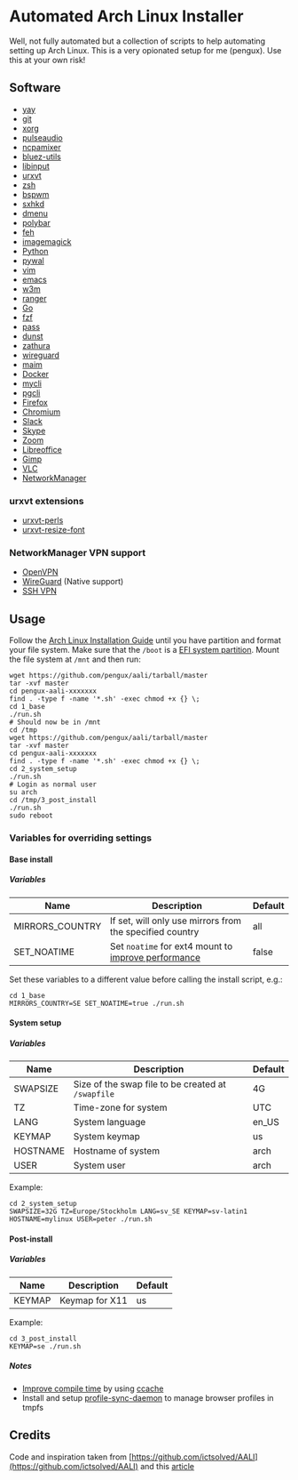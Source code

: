 # Automated Arch Linux Installer
Well, not fully automated but a collection of scripts to help automating setting up Arch Linux. This is a very opionated setup for me (pengux). Use this at your own risk!

## Software
- [yay](https://aur.archlinux.org/packages/yay/)
- [git](https://aur.archlinux.org/packages/yay/)
- [xorg](https://wiki.archlinux.org/index.php/xorg)
- [pulseaudio](https://wiki.archlinux.org/index.php/PulseAudio)
- [ncpamixer](https://github.com/fulhax/ncpamixer)
- [bluez-utils](https://www.archlinux.org/packages/extra/x86_64/bluez-utils/)
- [libinput](https://wiki.archlinux.org/index.php/Libinput)
- [urxvt](https://wiki.archlinux.org/index.php/Rxvt-unicode)
- [zsh](https://wiki.archlinux.org/index.php/zsh)
- [bspwm](https://wiki.archlinux.org/index.php/bspwm)
- [sxhkd](https://wiki.archlinux.org/index.php/sxhkd)
- [dmenu](https://wiki.archlinux.org/index.php/dmenu)
- [polybar](https://wiki.archlinux.org/index.php/polybar)
- [feh](https://wiki.archlinux.org/index.php/Feh)
- [imagemagick](https://wiki.archlinux.org/index.php/ImageMagick)
- [Python](https://wiki.archlinux.org/index.php/python)
- [pywal](https://github.com/dylanaraps/pywal)
- [vim](https://wiki.archlinux.org/index.php/vim)
- [emacs](https://wiki.archlinux.org/index.php/emacs)
- [w3m](https://www.archlinux.org/packages/extra/x86_64/w3m/)
- [ranger](https://aur.archlinux.org/packages/ranger-git/)
- [Go](https://wiki.archlinux.org/index.php/go)
- [fzf](https://wiki.archlinux.org/index.php/fzf)
- [pass](https://wiki.archlinux.org/index.php/pass)
- [dunst](https://wiki.archlinux.org/index.php/dunst)
- [zathura](https://wiki.archlinux.org/index.php/zathura)
- [wireguard](https://wiki.archlinux.org/index.php/WireGuard)
- [maim](https://www.archlinux.org/packages/community/x86_64/maim/)
- [Docker](https://wiki.archlinux.org/index.php/go)
- [mycli](https://aur.archlinux.org/packages/mycli/)
- [pgcli](https://aur.archlinux.org/packages/pgcli/)
- [Firefox](https://wiki.archlinux.org/index.php/firefox)
- [Chromium](https://wiki.archlinux.org/index.php/Chromium)
- [Slack](https://aur.archlinux.org/packages/slack-desktop/)
- [Skype](https://aur.archlinux.org/packages/skypeforlinux-stable-bin/)
- [Zoom](https://aur.archlinux.org/packages/zoom/)
- [Libreoffice](https://wiki.archlinux.org/index.php/LibreOffice)
- [Gimp](https://wiki.archlinux.org/index.php/GIMP)
- [VLC](https://wiki.archlinux.org/index.php/VLC_media_player)
- [NetworkManager](https://wiki.archlinux.org/index.php/NetworkManager)

### urxvt extensions
- [urxvt-perls](https://www.archlinux.org/packages/community/any/urxvt-perls/)
- [urxvt-resize-font](https://github.com/simmel/urxvt-resize-font)

### NetworkManager VPN support
- [OpenVPN](https://wiki.archlinux.org/index.php/Networkmanager-openvpn)
- [WireGuard](https://wiki.archlinux.org/index.php/WireGuard) (Native support)
- [SSH VPN](https://aur.archlinux.org/packages/networkmanager-ssh-git/)

## Usage
Follow the [Arch Linux Installation Guide](https://wiki.archlinux.org/index.php/Installation_guide) until you have partition and format your file system. Make sure that the `/boot` is a [EFI system partition](https://wiki.archlinux.org/index.php/EFI_system_partition). Mount the file system at `/mnt` and then run:

```
wget https://github.com/pengux/aali/tarball/master
tar -xvf master
cd pengux-aali-xxxxxxx
find . -type f -name '*.sh' -exec chmod +x {} \;
cd 1_base
./run.sh
# Should now be in /mnt
cd /tmp
wget https://github.com/pengux/aali/tarball/master
tar -xvf master
cd pengux-aali-xxxxxxx
find . -type f -name '*.sh' -exec chmod +x {} \;
cd 2_system_setup
./run.sh
# Login as normal user
su arch
cd /tmp/3_post_install
./run.sh
sudo reboot
```

### Variables for overriding settings

#### Base install

##### Variables
| Name            | Description                                                                                                            | Default |
| ---             | ---                                                                                                                    | ---     |
| MIRRORS_COUNTRY | If set, will only use mirrors from the specified country                                                               | all     |
| SET_NOATIME     | Set `noatime` for ext4 mount to [improve performance](https://wiki.archlinux.org/index.php/Ext4#Improving_performance) | false   |

Set these variables to a different value before calling the install script, e.g.:
```
cd 1_base
MIRRORS_COUNTRY=SE SET_NOATIME=true ./run.sh
```

#### System setup

##### Variables
| Name     | Description                                        | Default |
| ---      | ---                                                | ---     |
| SWAPSIZE | Size of the swap file to be created at `/swapfile` | 4G      |
| TZ       | Time-zone for system                               | UTC     |
| LANG     | System language                                    | en_US   |
| KEYMAP   | System keymap                                      | us      |
| HOSTNAME | Hostname of system                                 | arch    |
| USER     | System user                                        | arch    |

Example:
```
cd 2_system_setup
SWAPSIZE=32G TZ=Europe/Stockholm LANG=sv_SE KEYMAP=sv-latin1 HOSTNAME=mylinux USER=peter ./run.sh
```

#### Post-install

##### Variables
| Name     | Description          | Default |
| ---      | ---                  | ---     |
| KEYMAP       | Keymap for X11 | us     |

Example:
```
cd 3_post_install
KEYMAP=se ./run.sh
```

##### Notes
- [Improve compile time](https://wiki.archlinux.org/index.php/Makepkg#Improving_compile_times) by using [ccache](https://wiki.archlinux.org/index.php/Ccache)
- Install and setup [profile-sync-daemon](https://wiki.archlinux.org/index.php/Profile-sync-daemon) to manage browser profiles in tmpfs

## Credits
Code and inspiration taken from [https://github.com/ictsolved/AALI](https://github.com/ictsolved/AALI) and this [article](https://steemit.com/linux/@saradgajurel/automated-arch-linux-installer-aali-shell-script)
